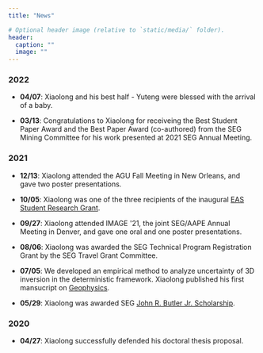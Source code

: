 ```yaml
---
title: "News"

# Optional header image (relative to `static/media/` folder).
header:
  caption: ""
  image: ""
---
```


### 2022

- **04/07**:
  Xiaolong and his best half - Yuteng were blessed with the arrival of a baby.

- **03/13**:
  Congratulations to Xiaolong for receiveing the Best Student Paper Award and the Best Paper Award (co-authored) from the SEG Mining Committee for his work presented at 2021 SEG Annual Meeting.

### 2021

- **12/13**:
  Xiaolong attended the AGU Fall Meeting in New Orleans, and gave two poster presentations.

- **10/05**:
  Xiaolong was one of the three  recipients of the inaugural [EAS Student Research Grant](https://uh.edu/nsm/earth-atmospheric/news-events/stories/2021/1011-student-research.php).

- **09/27**:
  Xiaolong attended IMAGE '21, the joint SEG/AAPE Annual Meeting in Denver, and gave one oral and one poster presentations.

- **08/06**:
  Xiaolong was awarded the SEG Technical Program Registration Grant by the SEG Travel Grant Committee.

- **07/05**:
  We developed an empirical method to analyze uncertainty of 3D inversion in the deterministic framework. Xiaolong published his first mansucript on [Geophysics](https://library.seg.org/doi/abs/10.1190/geo2020-0672.1).

- **05/29**:
  Xiaolong was awarded SEG [John R. Butler Jr. Scholarship](chrome-extension://efaidnbmnnnibpcajpcglclefindmkaj/https://seg.org/Portals/0/SEG/Professional%20Development/Students/ScholarshipsRecipients_21_22.pdf).

### 2020

- **04/27**:
  Xiaolong successfully defended his doctoral thesis proposal.
